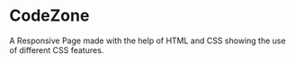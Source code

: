# CodeZone
A Responsive Page made with the help of HTML and CSS showing the use of different CSS features.

